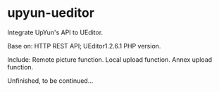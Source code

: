 upyun-ueditor
=============

Integrate UpYun's API to UEditor.

Base on: 
    HTTP REST API;
    UEditor1.2.6.1 PHP version.

Include:
    Remote picture function.
    Local upload function.
    Annex upload function.

Unfinished, to be continued...

